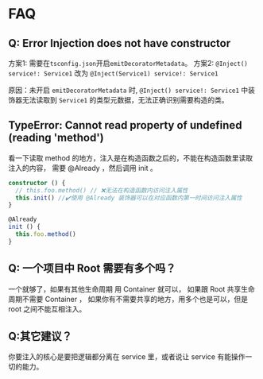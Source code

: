 # FAQ

## Q: Error Injection does not have constructor

方案1: 需要在`tsconfig.json`开启`emitDecoratorMetadata`。
方案2: `@Inject() service!: Service1` 改为 `@Inject(Service1) service!: Service1`

原因：未开启 `emitDecoratorMetadata` 时, `@Inject() service!: Service1` 中装饰器无法读取到 `Service1` 的类型元数据，无法正确识别需要构造的类。


## TypeError: Cannot read property of undefined (reading 'method')

看一下读取 method 的地方，注入是在构造函数之后的，不能在构造函数里读取注入的内容，
需要 @Already ，然后调用 init 。

```ts
constructor () {
  // this.foo.method() // ❌无法在构造函数内访问注入属性
  this.init() //✔️使用 @Already 装饰器可以在对应函数内第一时间访问注入属性
}

@Already
init () {
  this.foo.method()
}
```

## Q: 一个项目中 Root 需要有多个吗？

一个就够了，如果有其他生命周期 用 Container 就可以，
如果跟 Root 共享生命周期不需要 Container ，
如果你有不需要共享的地方，用多个也是可以，但是 root 之间不能互相注入。


## Q:其它建议？

你要注入的核心是要把逻辑都分离在 service 里，或者说让 service 有能操作一切的能力。
